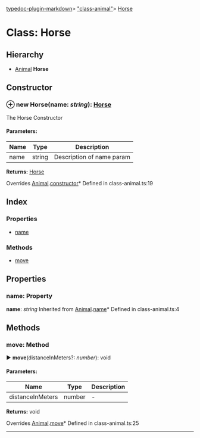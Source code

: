 [typedoc-plugin-markdown](../index.md)> ["class-animal"](../modules/_class_animal_.md)> [Horse](../classes/_class_animal_.horse.md)

# Class: Horse

## Hierarchy

* [Animal](../classes/_class_animal_.animal.md)
**Horse**


<a id="constructor"></a>

## Constructor

### ⊕ **new Horse**(name: *string*): [Horse](../classes/_class_animal_.horse.md)
The Horse Constructor



#### Parameters:
| Name  | Type                | Description  |
| ------ | ------------------- | ------------ |
| name  | string | Description of name param |



**Returns:** [Horse](../classes/_class_animal_.horse.md)




Overrides [Animal](_class_animal_.animal.md).[constructor](_class_animal_.animal.md#constructor)* Defined in class-animal.ts:19



## Index

### Properties

* [name](_class_animal_.horse.md#name)


### Methods

* [move](_class_animal_.horse.md#move)




## Properties

<a id="name"></a>
###  name: Property
**name**:  *string* 
Inherited from [Animal](_class_animal_.animal.md).[name](_class_animal_.animal.md#name)* Defined in class-animal.ts:4




## Methods

<a id="move"></a>
###  move: Method

► **move**(distanceInMeters?: *number*): void



#### Parameters:
| Name  | Type                | Description  |
| ------ | ------------------- | ------------ |
| distanceInMeters  | number | - |



**Returns:** void




Overrides [Animal](_class_animal_.animal.md).[move](_class_animal_.animal.md#move)* Defined in class-animal.ts:25



---



